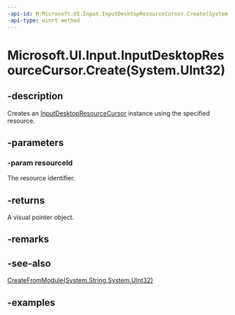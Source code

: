 ```yaml
---
-api-id: M:Microsoft.UI.Input.InputDesktopResourceCursor.Create(System.UInt32)
-api-type: winrt method
---
```


# Microsoft.UI.Input.InputDesktopResourceCursor.Create(System.UInt32)

<!--
public static Microsoft.UI.Input.InputDesktopResourceCursor Create (uint resourceId);
-->

## -description

Creates an [InputDesktopResourceCursor](inputdesktopresourcecursor.md) instance using the specified resource.

## -parameters

### -param resourceId

The resource identifier.

## -returns

A visual pointer object.

## -remarks

## -see-also

[CreateFromModule(System.String,System.UInt32)](inputdesktopresourcecursor_createfrommodule_2138980061.md)

## -examples
